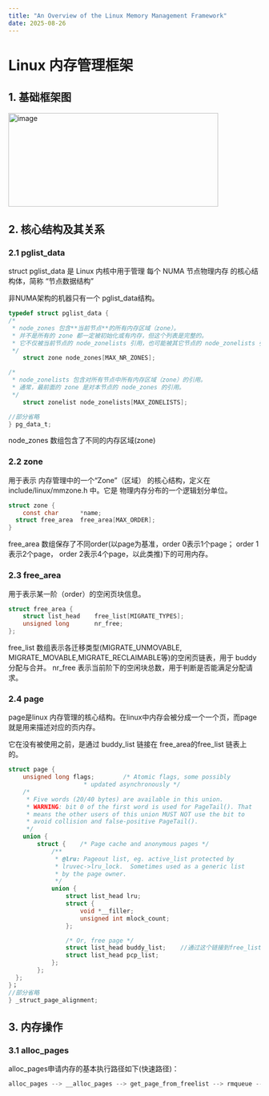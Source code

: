 ```yaml
---
title: "An Overview of the Linux Memory Management Framework"
date: 2025-08-26
---
```


# Linux 内存管理框架

## 1. 基础框架图

<img width="419" height="187" alt="image" src="https://github.com/user-attachments/assets/0181b1a9-4834-4231-8d41-87cb4c374141" />

## 2. 核心结构及其关系

### 2.1 pglist_data

struct pglist_data 是 Linux 内核中用于管理 每个 NUMA 节点物理内存 的核心结构体，简称 “节点数据结构”

非NUMA架构的机器只有一个 pglist_data结构。

```c
typedef struct pglist_data {
/*
 * node_zones 包含**当前节点**的所有内存区域（zone）。
 * 并不是所有的 zone 都一定被初始化或有内存，但这个列表是完整的。
 * 它不仅被当前节点的 node_zonelists 引用，也可能被其它节点的 node_zonelists 引用。
 */
	struct zone node_zones[MAX_NR_ZONES];

/*
 * node_zonelists 包含对所有节点中所有内存区域（zone）的引用。
 * 通常，最前面的 zone 是对本节点的 node_zones 的引用。
 */
	struct zonelist node_zonelists[MAX_ZONELISTS];

//部分省略
} pg_data_t;
```

node_zones 数组包含了不同的内存区域(zone)

### 2.2 zone

用于表示 内存管理中的一个“Zone”（区域） 的核心结构，定义在 include/linux/mmzone.h 中。它是 物理内存分布的一个逻辑划分单位。

```c
struct zone {
	const char		*name;
  struct free_area	free_area[MAX_ORDER];
}
```

free_area 数组保存了不同order(以page为基准，order 0表示1个page； order 1表示2个page， order 2表示4个page，以此类推)下的可用内存。


### 2.3 free_area

用于表示某一阶（order）的空闲页块信息。

```c
struct free_area {
	struct list_head	free_list[MIGRATE_TYPES];
	unsigned long		nr_free;
};
```

free_list 数组表示各迁移类型(MIGRATE_UNMOVABLE, MIGRATE_MOVABLE,MIGRATE_RECLAIMABLE等)的空闲页链表，用于 buddy 分配与合并。
nr_free 表示当前阶下的空闲块总数，用于判断是否能满足分配请求。

### 2.4 page

page是linux 内存管理的核心结构。在linux中内存会被分成一个一个页，而page就是用来描述对应的页内存。

它在没有被使用之前，是通过 buddy_list 链接在 free_area的free_list 链表上的。

```c
struct page {
	unsigned long flags;		/* Atomic flags, some possibly
					 * updated asynchronously */
	/*
	 * Five words (20/40 bytes) are available in this union.
	 * WARNING: bit 0 of the first word is used for PageTail(). That
	 * means the other users of this union MUST NOT use the bit to
	 * avoid collision and false-positive PageTail().
	 */
	union {
		struct {	/* Page cache and anonymous pages */
			/**
			 * @lru: Pageout list, eg. active_list protected by
			 * lruvec->lru_lock.  Sometimes used as a generic list
			 * by the page owner.
			 */
			union {
				struct list_head lru;
				struct {
					void *__filler;
					unsigned int mlock_count;
				};

				/* Or, free page */
				struct list_head buddy_list;    //通过这个链接到free_list链表。
				struct list_head pcp_list;
			};
		};
  };
}；
//部分省略
} _struct_page_alignment;
```

## 3. 内存操作

### 3.1 alloc_pages

alloc_pages申请内存的基本执行路径如下(快速路径)：

```c
alloc_pages --> __alloc_pages --> get_page_from_freelist --> rmqueue --> rmqueue_buddy --> __rmqueue --> __rmqueue_smallest --> get_page_from_free_area
```


